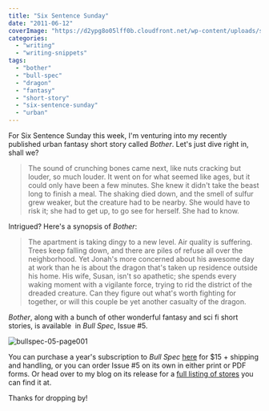 ```yaml
---
title: "Six Sentence Sunday"
date: "2011-06-12"
coverImage: "https://d2ypg8o05lff0b.cloudfront.net/wp-content/uploads/sites/3/2011/04/bullspec-05-page001.jpg"
categories:
  - "writing"
  - "writing-snippets"
tags:
  - "bother"
  - "bull-spec"
  - "dragon"
  - "fantasy"
  - "short-story"
  - "six-sentence-sunday"
  - "urban"
---
```


For Six Sentence Sunday this week, I'm venturing into my recently published urban fantasy short story called _Bother_. Let's just dive right in, shall we?

> The sound of crunching bones came next, like nuts cracking but louder, so much louder. It went on for what seemed like ages, but it could only have been a few minutes. She knew it didn't take the beast long to finish a meal. The shaking died down, and the smell of sulfur grew weaker, but the creature had to be nearby. She would have to risk it; she had to get up, to go see for herself. She had to know.

Intrigued? Here's a synopsis of _Bother_:

> The apartment is taking dingy to a new level. Air quality is suffering. Trees keep falling down, and there are piles of refuse all over the neighborhood. Yet Jonah's more concerned about his awesome day at work than he is about the dragon that's taken up residence outside his home. His wife, Susan, isn't so apathetic; she spends every waking moment with a vigilante force, trying to rid the district of the dreaded creature. Can they figure out what's worth fighting for together, or will this couple be yet another casualty of the dragon.

_Bother_, along with a bunch of other wonderful fantasy and sci fi short stories, is available  in _Bull Spec_, Issue #5.

![bullspec-05-page001](https://d2ypg8o05lff0b.cloudfront.net/wp-content/uploads/sites/3/2011/04/bullspec-05-page001.jpg)

You can purchase a year's subscription to _Bull Spec_ [here](http://www.bullspec.com/sub "Bull Spec Subscriptions") for $15 + shipping and handling, or you can order Issue #5 on its own in either print or PDF forms. Or head over to my blog on its release for a [full listing of stores](https://rebeccagomezfarrell.com/posts/2011-04-13-bull-spec-5-launch-and-nc-speculative-fiction-night/) you can find it at.

Thanks for dropping by!
